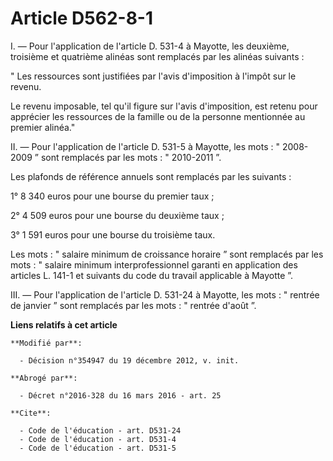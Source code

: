# Article D562-8-1

I. ― Pour l'application de l'article D. 531-4 à Mayotte, les deuxième, troisième et quatrième alinéas sont remplacés par les
alinéas suivants : 

" Les ressources sont justifiées par l'avis d'imposition à l'impôt sur le revenu. 

Le revenu imposable, tel qu'il figure sur l'avis d'imposition, est retenu pour apprécier les ressources de la famille ou de
la personne mentionnée au premier alinéa."

II. ― Pour l'application de l'article D. 531-5 à Mayotte, les mots : " 2008-2009 ” sont remplacés par les mots : " 2010-2011
”. 

Les plafonds de référence annuels sont remplacés par les suivants : 

1° 8 340 euros pour une bourse du premier taux ; 

2° 4 509 euros pour une bourse du deuxième taux ; 

3° 1 591 euros pour une bourse du troisième taux. 

Les mots : " salaire minimum de croissance horaire ” sont remplacés par les mots : " salaire minimum interprofessionnel
garanti en application des articles L. 141-1 et suivants du code du travail applicable à Mayotte ”. 

III. ― Pour l'application de l'article D. 531-24 à Mayotte, les mots : " rentrée de janvier ” sont remplacés par les mots : "
rentrée d'août ”.

**Liens relatifs à cet article**

	**Modifié par**:

	  - Décision n°354947 du 19 décembre 2012, v. init.

	**Abrogé par**:

	  - Décret n°2016-328 du 16 mars 2016 - art. 25

	**Cite**:

	  - Code de l'éducation - art. D531-24
	  - Code de l'éducation - art. D531-4
	  - Code de l'éducation - art. D531-5
